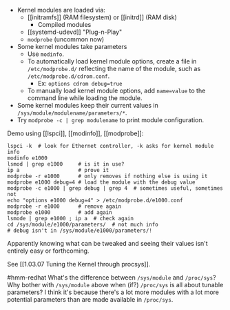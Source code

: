 * Kernel modules are loaded via:
	* [[initramfs]] (RAM filesystem) or [[initrd]] (RAM disk)
		* Compiled modules
	* [[systemd-udevd]] "Plug-n-Play"
	* `modprobe` (uncommon now)
* Some kernel modules take parameters
	* Use `modinfo`.
	* To automatically load kernel module options, create a file in `/etc/modprobe.d/` reflecting the name of the module, such as `/etc/modprobe.d/cdrom.conf`.
		* Ex: `options cdrom debug=true`
	* To manually load kernel module options, add `name=value` to the command line while loading the module.
* Some kernel modules keep their current values in `/sys/module/modulename/parameters/*`.
* Try `modprobe -c | grep modulename` to print module configuration.

 Demo using [[lspci]], [[modinfo]], [[modprobe]]:

	lspci -k  # look for Ethernet controller, -k asks for kernel module info
	modinfo e1000
	lsmod | grep e1000     # is it in use?
	ip a                   # prove it
	modprobe -r e1000      # only removes if nothing else is using it
	modprobe e1000 debug=4 # load the module with the debug value
	modprobe -c e1000 | grep debug | grep 4  # sometimes useful, sometimes not
	echo "options e1000 debug=4" > /etc/modprobe.d/e1000.conf
	modprobe -r e1000      # remove again
	modprobe e1000         # add again
	lsmode | grep e1000 ; ip a  # check again
	cd /sys/module/e1000/parameters/  # not much info
	# debug isn't in /sys/module/e1000/parameters/!

Apparently knowing what can be tweaked and seeing their values isn't entirely easy or forthcoming.

See [[1.03.07 Tuning the Kernel through procsys]].

#hmm-redhat What's the difference between `/sys/module` and `/proc/sys`? Why bother with `/sys/module` above when (if?) `/proc/sys` is all about tunable parameters? I think it's because there's a lot more modules with a lot more potential parameters than are made available in `/proc/sys`.